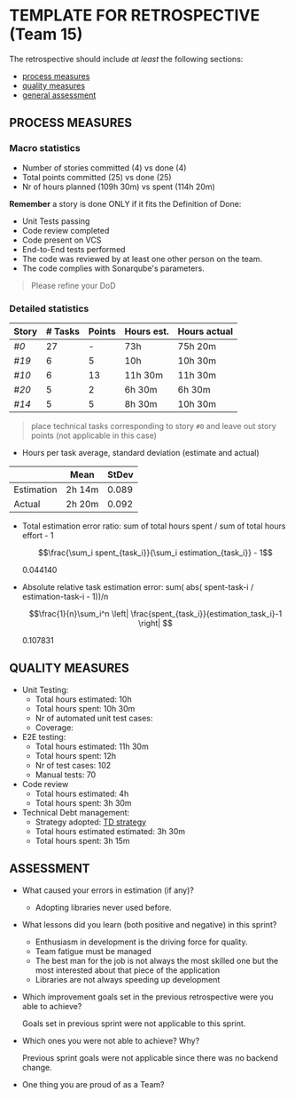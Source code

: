 # TEMPLATE FOR RETROSPECTIVE (Team 15)

The retrospective should include _at least_ the following
sections:

- [process measures](#process-measures)
- [quality measures](#quality-measures)
- [general assessment](#assessment)

## PROCESS MEASURES

### Macro statistics

- Number of stories committed (4) vs done (4)
- Total points committed (25) vs done (25)
- Nr of hours planned (109h 30m) vs spent (114h 20m)

**Remember** a story is done ONLY if it fits the Definition of Done:

- Unit Tests passing
- Code review completed
- Code present on VCS
- End-to-End tests performed
- The code was reviewed by at least one other person on the team.
- The code complies with Sonarqube's parameters.

> Please refine your DoD

### Detailed statistics

| Story | # Tasks | Points | Hours est. | Hours actual |
| ----- | ------- | ------ | ---------- | ------------ |
| _#0_  | 27      | -      | 73h        | 75h 20m      |
| _#19_ | 6       | 5      | 10h        | 10h 30m      |
| _#10_ | 6       | 13     | 11h 30m    | 11h 30m      |
| _#20_ | 5       | 2      | 6h 30m     | 6h 30m       |
| _#14_ | 5       | 5      | 8h 30m     | 10h 30m      |

> place technical tasks corresponding to story `#0` and leave out story points (not applicable in this case)

- Hours per task average, standard deviation (estimate and actual)

|            | Mean   | StDev |
| ---------- | ------ | ----- |
| Estimation | 2h 14m | 0.089 |
| Actual     | 2h 20m | 0.092 |

- Total estimation error ratio: sum of total hours spent / sum of total hours effort - 1

  $$\frac{\sum_i spent_{task_i}}{\sum_i estimation_{task_i}} - 1$$

  0.044140

- Absolute relative task estimation error: sum( abs( spent-task-i / estimation-task-i - 1))/n

  $$\frac{1}{n}\sum_i^n \left| \frac{spent_{task_i}}{estimation_task_i}-1 \right| $$

  0.107831

## QUALITY MEASURES

- Unit Testing:
  - Total hours estimated: 10h
  - Total hours spent: 10h 30m
  - Nr of automated unit test cases:
  - Coverage:
- E2E testing:
  - Total hours estimated: 11h 30m
  - Total hours spent: 12h
  - Nr of test cases: 102
  - Manual tests: 70
- Code review
  - Total hours estimated: 4h
  - Total hours spent: 3h 30m
- Technical Debt management:
  - Strategy adopted: [TD strategy](https://github.com/umberto-fontanazza/kiruna-explorer/blob/2c6c87e004ba9e604be6c4e21f24a400f5dccde4/retrospective/TD%20strategy.md)
  - Total hours estimated estimated: 3h 30m
  - Total hours spent: 3h 15m

## ASSESSMENT

- What caused your errors in estimation (if any)?

  - Adopting libraries never used before.

- What lessons did you learn (both positive and negative) in this sprint?

  - Enthusiasm in development is the driving force for quality.
  - Team fatigue must be managed
  - The best man for the job is not always the most skilled one but the most interested about that piece of the application
  - Libraries are not always speeding up development

- Which improvement goals set in the previous retrospective were you able to achieve?

  Goals set in previous sprint were not applicable to this sprint.

- Which ones you were not able to achieve? Why?

  Previous sprint goals were not applicable since there was no backend change.

- One thing you are proud of as a Team?
